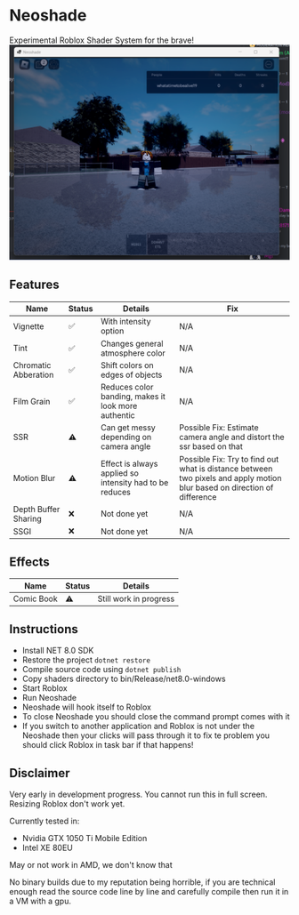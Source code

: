# Neoshade
Experimental Roblox Shader System for the brave!
![Demo](6.png)

## Features
|Name|Status|Details|Fix|
|----|------|-------|---|
|Vignette|✅|With intensity option|N/A|
|Tint|✅|Changes general atmosphere color|N/A|
|Chromatic Abberation|✅|Shift colors on edges of objects|N/A|
|Film Grain|✅|Reduces color banding, makes it look more authentic|N/A|
|SSR|⚠️|Can get messy depending on camera angle|Possible Fix: Estimate camera angle and distort the ssr based on that|
|Motion Blur|⚠️|Effect is always applied so intensity had to be reduces|Possible Fix: Try to find out what is distance between two pixels and apply motion blur based on direction of difference|
|Depth Buffer Sharing|❌|Not done yet|N/A|
|SSGI|❌|Not done yet|N/A|

## Effects
|Name|Status|Details|
|----|------|-------|
|Comic Book|⚠️|Still work in progress|

## Instructions
- Install NET 8.0 SDK
- Restore the project `dotnet restore`
- Compile source code using `dotnet publish`
- Copy shaders directory to bin/Release/net8.0-windows
- Start Roblox
- Run Neoshade
- Neoshade will hook itself to Roblox
- To close Neoshade you should close the command prompt comes with it
- If you switch to another application and Roblox is not under the Neoshade then your clicks will pass through it to fix te problem you should click Roblox in task bar if that happens!

## Disclaimer
Very early in development progress. 
You cannot run this in full screen.
Resizing Roblox don't work yet.

Currently tested in:
- Nvidia GTX 1050 Ti Mobile Edition
- Intel XE 80EU

May or not work in AMD, we don't know that

No binary builds due to my reputation being horrible, if you are technical enough read the source code line by line and carefully compile then run it in a VM with a gpu.


